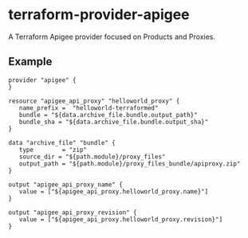 # terraform-provider-apigee
A Terraform Apigee provider focused on Products and Proxies.

## Example

```
provider "apigee" {
}

resource "apigee_api_proxy" "helloworld_proxy" {
   name_prefix =  "helloworld-terraformed"
   bundle = "${data.archive_file.bundle.output_path}"
   bundle_sha = "${data.archive_file.bundle.output_sha}"
}

data "archive_file" "bundle" {
   type        = "zip"
   source_dir = "${path.module}/proxy_files"
   output_path = "${path.module}/proxy_files_bundle/apiproxy.zip"
}

output "apigee_api_proxy_name" {
   value = ["${apigee_api_proxy.helloworld_proxy.name}"]
}

output "apigee_api_proxy_revision" {
   value = ["${apigee_api_proxy.helloworld_proxy.revision}"]
}
```